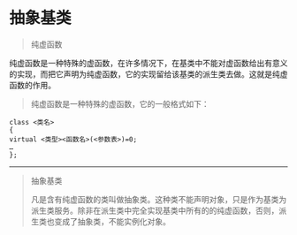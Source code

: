 # 抽象基类
> 纯虚函数
> 
纯虚函数是一种特殊的虚函数，在许多情况下，在基类中不能对虚函数给出有意义的实现，而把它声明为纯虚函数，它的实现留给该基类的派生类去做。这就是纯虚函数的作用。



> 纯虚函数是一种特殊的虚函数，它的一般格式如下：
> 
    class <类名>
    {
    virtual <类型><函数名>(<参数表>)=0;
    …
    };

----------
> 抽象基类
> 
> 凡是含有纯虚函数的类叫做抽象类。这种类不能声明对象，只是作为基类为派生类服务。除非在派生类中完全实现基类中所有的的纯虚函数，否则，派生类也变成了抽象类，不能实例化对象。